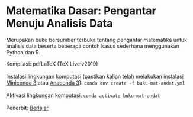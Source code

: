 # Matematika Dasar: Pengantar Menuju Analisis Data

Merupakan buku bersumber terbuka tentang pengantar matematika untuk analisis data beserta beberapa contoh kasus sederhana menggunakan Python dan R.

Kompilasi: pdfLaTeX (TeX Live v2019)<br><br>
Instalasi lingkungan komputasi (pastikan kalian telah melakukan instalasi [Miniconda 3](https://docs.conda.io/en/latest/miniconda.html) atau [Anaconda 3](https://www.anaconda.com/products/individual)): `conda env create -f buku-mat-andat.yml` <br><br>
Aktivasi lingkungan komputasi: `conda activate buku-mat-andat`<br><br>
Penerbit: [Berlajar](https://berlajar.org/) 


